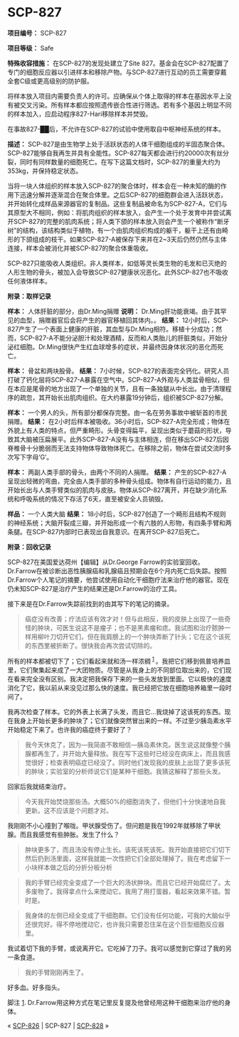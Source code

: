 # SCP-827
                        


**项目编号：** SCP-827

**项目等级：** Safe

**特殊收容措施：** 在SCP-827的发现处建立了Site 827。基金会在SCP-827配置了专门的细胞反应器以引进样本和移除产物。与SCP-827进行互动的员工需要穿戴全套C级或更高级别的防护服。

将样本放入项目内需要负责人的许可。应确保从个体上取得的样本在基因水平上没有被交叉污染。所有样本都应按照遗传嵌合性进行筛选。若有多个基因上明显不同的样本加入，应启动程序827-Hari移除样本并焚毁。

在事故827-██后，不允许在SCP-827的试验中使用取自中枢神经系统的样本。

**描述：** SCP-827是由生物学上处于活跃状态的人体干细胞组成的半固态聚合体。SCP-827能够自我再生并具有全能性。SCP-827每天都会进行约20000次有丝分裂，同时有同样数量的细胞死亡。在写下这篇文档时，SCP-827的重量大约为353kg，并保持稳定状态。

当将一块人体组织的样本放入SCP-827的聚合体时，样本会在一种未知的酶的作用下迅速分解并逐渐混合在聚合体里。之后SCP-827的细胞群会进入活跃状态，并开始转化成样品来源器官的复制品。这些复制品被命名为SCP-827-A，它们与其原型大不相同，例如：将肌肉组织的样本放入，会产生一个处于发育中并尝试离开SCP-827的完整的肌肉系统；将人类下颌的样本放入则会产生一个被称作“断牙树”的结构，该结构类似于植物，有一个由肌肉组织构成的躯干，躯干上还有由畸形的下颌组成的枝干。如果SCP-827-A被保存下来并在2~3天后仍然仍然与主体连接，样本会被消化并被SCP-827的聚合体重吸收。

SCP-827只能吸收人类组织。非人类样本，如低等灵长类生物的毛发和已灭绝的人形生物的骨头，被加入会导致SCP-827健康状况恶化。此外SCP-827也不吸收任何液体样本。

**附录：取样记录** 

**样本：** 人体肝脏的部分，由Dr.Ming捐赠
**说明：** Dr.Ming肝功能衰竭。由于其罕见的血型，捐赠器官后会将产生的器官移植回其体内。。
**结果：** 12小时后，SCP-827产生了一个表面上健康的肝脏，其血型与Dr.Ming相符。移植十分成功；然而，SCP-827-A不能分泌胆汁和处理酒精，反而和人类胎儿的肝脏类似，开始分泌红细胞。Dr.Ming很快产生红血球增多的症状，并最终因身体状况的恶化而死亡。

**样本：** 骨盆和两块股骨。
**结果：** 7小时候，SCP-827的表面完全钙化。研究人员打破了钙化层将SCP-827-A暴露在空气中。SCP-827-A外观与人类盆骨相似，但在本应是尾骨的地方出现了一个单独的关节，且有一条独腿从中长出。由于清理程序的疏忽，其开始长出肌肉组织。在大约暴露19分钟后，组织被SCP-827分解。

**样本：** 一个男人的头，所有部分都保存完整。由一名在劳务事故中被斩首的市民捐赠。
**结果：** 在2小时后样本被吸收。36小时后，SCP-827-A完全形成；物体在外貌上有人类的特点，但严重畸形。头骨变得扁平，呈现出类似于蘑菇的形状，导致其大脑被压扁展平。此外SCP-827-A没有与主体相连，但在移出SCP-827后因脊椎骨十分脆弱而无法支持物体导致物体死亡。在移除之前，物体在尝试交流时多次写下字母‘G’。

**样本：** 两副人类手部的骨头，由两个不同的人捐赠。
**结果：** 产生的SCP-827-A呈现出轻微的弯曲，完全由人类手部的多种骨头组成。物体有自行运动的能力，且开始长出与人类手臂类似的肌肉与皮肤。物体从SCP-827离开，并在缺少消化系统和呼吸系统的情况下存活了6天，直至被安全人员销毁。

**样品：** 一个人类大脑
**结果：** 18小时后，SCP-827创造了一个畸形且结构不规则的神经系统；大脑开裂成三瓣，并开始形成一个有六肢的人形物，有四条手臂和两条腿。在SCP-827内部时已表现出自我意识。在离开SCP-827后死亡。

**附录：回收记录** 

SCP-827在美国爱达荷州【编辑】从Dr.George Farrow的实验室回收。Dr.Farrow在被诊断出恶性胰腺癌和乳腺癌且预期会在6个月内死亡后失踪。按照Dr.Farrow个人笔记的摘要，他尝试使用自动化干细胞疗法来治疗他的器官。现在仍未知SCP-827是治疗产生的结果还是Dr.Farrow的治疗工具。

接下来是在Dr.Farrow失踪前找到的由其写下的笔记的摘录。


> 癌症没有改善；疗法应该有效才对！但与此相反，我的皮肤上出现了一些奇怪的肿块，可医生说这不是瘤子；也不是黑素瘤和痣。我试图和治疗脓肿一样用柳叶刀切开它们，但在我肩膀上的一个肿块弄断了针头；它在这个该死的东西里被折断了。很快我会再次尝试切除的。

所有的样本都被切下了；它们看起来就和汤一样浓稠<sup class='footnoteref'>
 <a shape='rect' class='footnoteref' id='footnoteref-1' href='javascript:;' onclick='WIKIDOT.page.utils.scrollToReference(&apos;footnote-1&apos;)'>1</a>
</sup>。我把它们移到佩普培养皿里，它们聚集起来成了一大团物质。尽管是从我身上的不同部位取出来的，它们现在看来完全没有区别。我决定把我保存下来的一些头发放到里面。它以极快的速度消化了它，我以前从来没见过那么快的速度。我已经把它放在细胞培养箱里一段时间了。

我再次检查了样本。它的外表上长满了头发，而且它…我烧掉了这该死的东西。现在我身上开始长更多的肿块了；它们就像突然冒出来的一样。不过至少胰岛素水平开始稳定下来了。也许我的癌症终于要好了？
> 


> 我今天休克了，因为—我简直不敢相信—胰岛素休克。医生说这就像整个胰腺都再生了，并开始大量释放。我在写下这些时已经没在病床上，而且我感觉很好；检查表明癌症已经没了。同时他们发现我的皮肤上出现了更多该死的肿块；实验室的分析师说它们是某种干细胞。我猜这解释了那些头发。

回家后我就结束治疗。
> 


> 今天我开始焚烧那些汤。大概50%的细胞消失了，但他们十分快速地自我更新。这不应该是个问题才对。

我刚刚不小心撞到了喉咙。甲状腺受伤了。但问题是我在1992年就移除了甲状腺。而且我感觉有些肿胀。发生了什么？
> 


> 肿块更多了，而且汤没有停止生长。该死该死该死。我开始直接把它们切下然后扔到汤里面，这样我就能一次性把它们全部处理掉了。我在考虑留下一小块样本做之后的分折分板分析
> 


> 我的手臂已经完全变成了一个巨大的汤状肿块。而且它已经开始腐烂了。太多废物了。我得拿点什么来搅动它。我用了用打蛋器，看起来效果不错。暂时是。
> 


> 我身体的左侧已经全变成了干细胞群。它们没有任何功能，可我的大脑似乎还很完好。得不停地搅动它，也许我只需要忍住呆在这个巨型细胞反应器里。

我试着切下我的手臂，或说离开它。它吃掉了刀子。我可以感觉到它穿过了我的另一条食道。
> 


> 我的手臂刚刚再生了。

好多血。好多指头。
> 


脚注
<a shape='rect' href='javascript:;' onclick='WIKIDOT.page.utils.scrollToReference(&apos;footnoteref-1&apos;)'>1</a>. Dr.Farrow用这种方式在笔记里反复提及他曾经用这种干细胞来治疗他的身体。



« [SCP-826](/scp-826) | SCP-827 | [SCP-828](/scp-828) »





                    